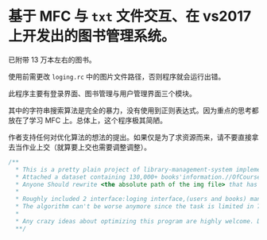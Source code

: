 # 基于 MFC 与 `txt` 文件交互、在 vs2017 上开发出的图书管理系统。
  已附带 $13$ 万本左右的图书。
  
  使用前需更改 `loging.rc` 中的图片文件路径，否则程序就会运行出错。
  
  此程序主要有登录界面、图书管理与用户管理界面三个模块。
  
  其中的字符串搜索算法是完全的暴力，没有使用到正则表达式。因为重点的思考都放在了学习 MFC 上。总体上，这个程序极其简陋。
  
  作者支持任何对优化算法的想法的提出。如果仅是为了求资源而来，请不要直接拿去当作业上交（就算要上交也需要调整调整）。

```c
/**
  * This is a pretty plain project of library-management-system implemented by MFC.
  * Attached a dataset containing 130,000+ books'information.//OfCourse they're all written in Simplified Chinese.
  * Anyone Should rewrite <the absolute path of the img file> that has been coding in loging.rc, line 79 and line 549, which seems to be located at the position.
  *
  * Roughly included 2 interface:loging interface,(users and books) management interface. 
  * The algorithm can't be worse anymore since the task is limited in 7 days and most of time,the author points to learn how MFC works.Hence the exe is very very simple.
  *
  * Any crazy ideas about optimizing this program are highly welcome. Don't need to be hesitated.
  **/
```
  
  
